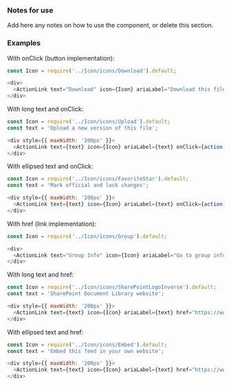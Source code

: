 

### Notes for use

Add here any notes on how to use the component, or delete this section.

### Examples


With onClick (button implementation):

```js { "props": { "data-description": "with onClick" } }
const Icon = require('../Icon/icons/Download').default;

<div>
  <ActionLink text="Download" icon={Icon} ariaLabel="Download this file" onClick={action('ActionLink clicked')} />
</div>
```

With long text and onClick:

```js { "props": { "data-description": "with onClick and long text" } }
const Icon = require('../Icon/icons/Upload').default;
const text = 'Upload a new version of this file';

<div style={{ maxWidth: '200px' }}>
  <ActionLink text={text} icon={Icon} ariaLabel={text} onClick={action('ActionLink clicked')} />
</div>
```

With ellipsed text and onClick:

```js { "props": { "data-description": "with onClick and ellipsed text" } }
const Icon = require('../Icon/icons/FavoriteStar').default;
const text = 'Mark official and lock changes';

<div style={{ maxWidth: '200px' }}>
  <ActionLink text={text} icon={Icon} ariaLabel={text} onClick={action('ActionLink clicked')} ellipsis={true} />
</div>
```

With href (link implementation):

```js { "props": { "data-description": "with href" } }
const Icon = require('../Icon/icons/Group').default;

<div>
  <ActionLink text="Group Info" icon={Icon} ariaLabel="Go to group info page" href="https://www.yammer.com" newWindow={true} />
</div>
```

With long text and href:

```js { "props": { "data-description": "with href and long text" } }
const Icon = require('../Icon/icons/SharePointLogoInverse').default;
const text = 'SharePoint Document Library website';

<div style={{ maxWidth: '200px' }}>
  <ActionLink text={text} icon={Icon} ariaLabel={text} href="https://www.yammer.com" newWindow={true} />
</div>
```

With ellipsed text and href:

```js { "props": { "data-description": "with href and ellipsed text" } }
const Icon = require('../Icon/icons/Embed').default;
const text = 'Embed this feed in your own website';

<div style={{ maxWidth: '200px' }}>
  <ActionLink text={text} icon={Icon} ariaLabel={text} href="https://www.yammer.com" newWindow={true} ellipsis={true} />
</div>
```
